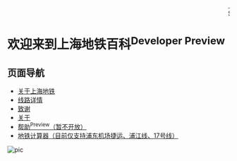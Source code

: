<marquee behavior="scroll" direction="left">上海轨道交通启用乘车扫码登记制度措施，手机扫描车窗二维码填写手机号，换车需再次扫码。全程戴口罩，人流不拥挤，谢谢配合！<br/>Shanghai Metro has implemented the system of scanning code registration system. The mobile phone scans the QR code of the car window and fills in the mobile phone number. If you change the car, you need to scan the code again. Wear masks throughout, the crowd is not crowded, thank you for your cooperation!</marquee>
# 欢迎来到上海地铁百科<sup>Developer Preview </sup>

## 页面导航

- [关于上海地铁](shanghaimetro.md)
- [线路详情](line.md)
- [致谢](thanks.md)
- [关于](about.md)
- [帮助<sup>Preview</sup>（暂不开放）](https://STwiki-021.github.io/help)
- [地铁计算器（目前仅支持浦东机场捷运、浦江线、17号线）](searchtool.md)

![pic]([https://api.berryapi.net/?service=App.Bing.Images&day=-0](https://www.lylares.com/go?url=https://api.berryapi.net/?service=App.Bing.Images&day=0))